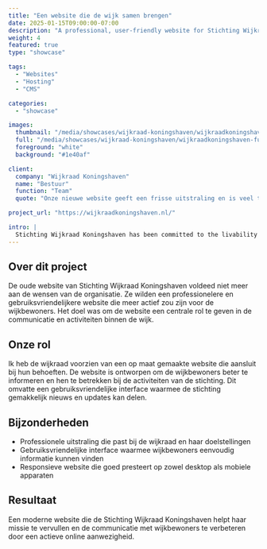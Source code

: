 ```yaml
---
title: "Een website die de wijk samen brengen"
date: 2025-01-15T09:00:00-07:00
description: "A professional, user-friendly website for Stichting Wijkraad Koningshaven to improve and make their online presence more active for local residents."
weight: 4
featured: true
type: "showcase"

tags:
  - "Websites"
  - "Hosting"
  - "CMS"

categories:
  - "showcase"

images:
  thumbnail: "/media/showcases/wijkraad-koningshaven/wijkraadkoningshaven-thumb.webp"
  full: "/media/showcases/wijkraad-koningshaven/wijkraadkoningshaven-full.png"
  foreground: "white"
  background: "#1e40af"

client:
  company: "Wijkraad Koningshaven"
  name: "Bestuur"
  function: "Team"
  quote: "Onze nieuwe website geeft een frisse uitstraling en is veel toegankelijker voor de wijkbewoners. We zijn erg tevreden over het resultaat!"

project_url: "https://wijkraadkoningshaven.nl/"

intro: |
  Stichting Wijkraad Koningshaven has been committed to the livability of the Tilburg neighborhoods Broekhoven 1, Fatima, and Hoogvenne since 1995. From the neighborhood center on Kruisvaardersstraat, they support activities and initiatives for and by the neighborhood.
---
```


## Over dit project  
De oude website van Stichting Wijkraad Koningshaven voldeed niet meer aan de wensen van de organisatie. Ze wilden een professionelere en gebruiksvriendelijkere website die meer actief zou zijn voor de wijkbewoners. Het doel was om de website een centrale rol te geven in de communicatie en activiteiten binnen de wijk.

## Onze rol  
Ik heb de wijkraad voorzien van een op maat gemaakte website die aansluit bij hun behoeften. De website is ontworpen om de wijkbewoners beter te informeren en hen te betrekken bij de activiteiten van de stichting. Dit omvatte een gebruiksvriendelijke interface waarmee de stichting gemakkelijk nieuws en updates kan delen.

## Bijzonderheden  
* Professionele uitstraling die past bij de wijkraad en haar doelstellingen  
* Gebruiksvriendelijke interface waarmee wijkbewoners eenvoudig informatie kunnen vinden  
* Responsieve website die goed presteert op zowel desktop als mobiele apparaten

## Resultaat  
Een moderne website die de Stichting Wijkraad Koningshaven helpt haar missie te vervullen en de communicatie met wijkbewoners te verbeteren door een actieve online aanwezigheid.
